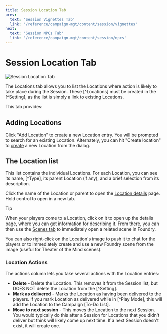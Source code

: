 ```yaml
---
title: Session Location Tab
prev: 
  text: 'Session Vignettes Tab'
  link: '/reference/campaign-mgt/content/session/vignettes'
next: 
  text: 'Session NPCs Tab'
  link: '/reference/campaign-mgt/content/session/npcs'
---
```

# Session Location Tab
![Session Location Tab](/assets/images/session-location-tab.webp)

The Locations tab allows you to list the Locations where action is likely to take place during the Session.  These [^Locations] must be created in the [^Setting], as the list is simply a link to existing Locations.

This tab provides:

## Adding Locations
Click "Add Location" to create a new Location entry.  You will be prompted to search for an existing Location.  Alternately, you can hit "Create location" to [create](/reference/world-building/create-entry) a new Location from the dialog.

## The Location list
This list contains the individual Locations.  For each Location, you can see its name, [^Type], its parent Location (if any), and a brief selection from its description.

Click the name of the Location or parent to open the [Location details](/reference/world-building/content/location) page.  Hold control to open in a new tab.

> [!TIP]
> When your players come to a Location, click on it to open up the details page, where you can get information for describing it.  From there, you can then use the [Scenes tab](/reference/world-building/content/location#scenes) to immediately open a related scene in Foundry.
>
> You can also right-click on the Location's image to push it to chat for the players or to immediately create and use a new Foundry scene from the image (useful for Theater of the Mind scenes).

### Location Actions
The actions column lets you take several actions with the Location entries:
  - **Delete** - Delete the Location.  This removes it from the Session list, but DOES NOT delete the Location from the [^Setting].
  - **Mark as delivered** - Marks the Location as having been delivered to the players. If you mark Location as delivered while in [^Play Mode], this will add the Location to the Campaign [To-Do List]. 
  - **Move to next session** - This moves the Location to the next Session.  You would typically do this after a Session for Locations that you didn't deliver but think will likely come up next time.  If a next Session doesn't exist, it will create one.
